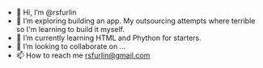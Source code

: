- 👋 Hi, I’m @rsfurlin
- 👀 I’m exploring building an app.  My outsourcing attempts where terrible so I'm learning to build it myself.
- 🌱 I’m currently learning HTML and Phython for starters.
- 💞️ I’m looking to collaborate on ...
- 📫 How to reach me rsfurlin@gmail.com

<!---
rsfurlin/rsfurlin is a ✨ special ✨ repository because its `README.md` (this file) appears on your GitHub profile.
You can click the Preview link to take a look at your changes.
--->
